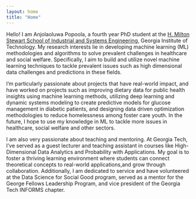 ```yaml
---
layout: home
title: "Home"
---
```


Hello! I am Anjolaoluwa Popoola, a fourth year PhD student at the [H. Milton Stewart School of Industrial and Systems Engineering](https://www.isye.gatech.edu), Georgia Institute of Technology. My research interests lie in developing machine learning (ML) methodologies and algorithms to solve prevalent challenges in healthcare and social welfare. Specifically, I aim to build and utilize novel machine learning techniques to tackle prevalent issues such as high dimensional data challenges and predictions in these fields.

I’m particularly passionate about projects that have real-world impact, and have worked on projects such as improving dietary data for public health insights using machine learning methods, utilizing deep learning and dynamic systems modeling to create predictive models for glucose management in diabetic patients, and designing data driven optimization methodologies to reduce homelessness among foster care youth. In the future, I hope to use my knowledge in ML to tackle more issues in healthcare, social welfare and other sectors. 

I am also very passionate about teaching and mentoring. At Georgia Tech, I’ve served as a guest lecturer and teaching assistant in courses like High-Dimensional Data Analytics and Probability with Applications. My goal is to foster a thriving learning environment where students can connect theoretical concepts to real-world applications,and grow through collaboration. Additionally, I am dedicated to service and have volunteered at the Data Science for Social Good program, served as a mentor for the George Fellows Leadership Program, and vice president of the Georgia Tech INFORMS chapter. 

<!--same as index.md-->

